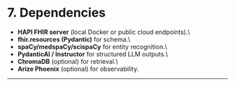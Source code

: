 # 7. Dependencies

-   **HAPI FHIR server** (local Docker or public cloud endpoints).\
-   **fhir.resources (Pydantic)** for schema.\
-   **spaCy/medspaCy/scispaCy** for entity recognition.\
-   **PydanticAI / Instructor** for structured LLM outputs.\
-   **ChromaDB** (optional) for retrieval.\
-   **Arize Phoenix** (optional) for observability.

------------------------------------------------------------------------
